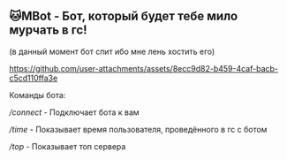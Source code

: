 ## 🐱MBot - Бот, который будет тебе мило мурчать в гс!
(в данный момент бот спит ибо мне лень хостить его)



https://github.com/user-attachments/assets/8ecc9d82-b459-4caf-bacb-c5cd110ffa3e




Команды бота:

_/connect_ - Подключает бота к вам

_/time_ - Показывает время пользователя, проведённого в гс с ботом

_/top_ - Показывает топ сервера

